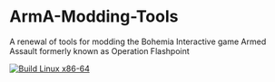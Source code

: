 # ArmA-Modding-Tools
A renewal of tools for modding the Bohemia Interactive game Armed Assault formerly known as Operation Flashpoint

[![Build Linux x86-64](https://github.com/aczwink/ArmA-Modding-Tools/actions/workflows/build-and-release.yml/badge.svg)](https://github.com/aczwink/ArmA-Modding-Tools/actions/workflows/build-and-release.yml)
